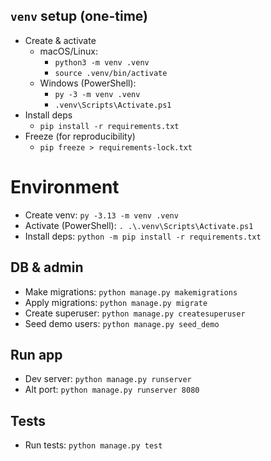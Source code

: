 ## `venv` setup (one-time)

* Create & activate
  * macOS/Linux:
    * `python3 -m venv .venv`
    * `source .venv/bin/activate`
  * Windows (PowerShell):
    * `py -3 -m venv .venv`
    * `.venv\Scripts\Activate.ps1`
* Install deps
  * `pip install -r requirements.txt`
* Freeze (for reproducibility)
  * `pip freeze > requirements-lock.txt`


# **Environment**

* Create venv: `py -3.13 -m venv .venv`
* Activate (PowerShell): `. .\.venv\Scripts\Activate.ps1`
* Install deps: `python -m pip install -r requirements.txt`


## **DB & admin**

* Make migrations: `python manage.py makemigrations`
* Apply migrations: `python manage.py migrate`
* Create superuser: `python manage.py createsuperuser`
* Seed demo users: `python manage.py seed_demo`


## **Run app**

* Dev server: `python manage.py runserver`
* Alt port: `python manage.py runserver 8080`


## **Tests**

* Run tests: `python manage.py test`